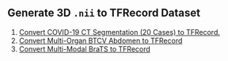 
## Generate 3D `.nii` to TFRecord Dataset

1. [Convert COVID-19 CT Segmentation (20 Cases) to TFRecord.](https://www.kaggle.com/code/ipythonx/generate-3d-nii-to-tfrecord-dataset)
2. [Convert Multi-Organ BTCV Abdomen to TFRecord](https://www.kaggle.com/code/ipythonx/abdomen-nii-to-tfrecord)
3. [Convert Multi-Modal BraTS to TFRecord](https://www.kaggle.com/code/ipythonx/brats-nii-to-tfrecord)
